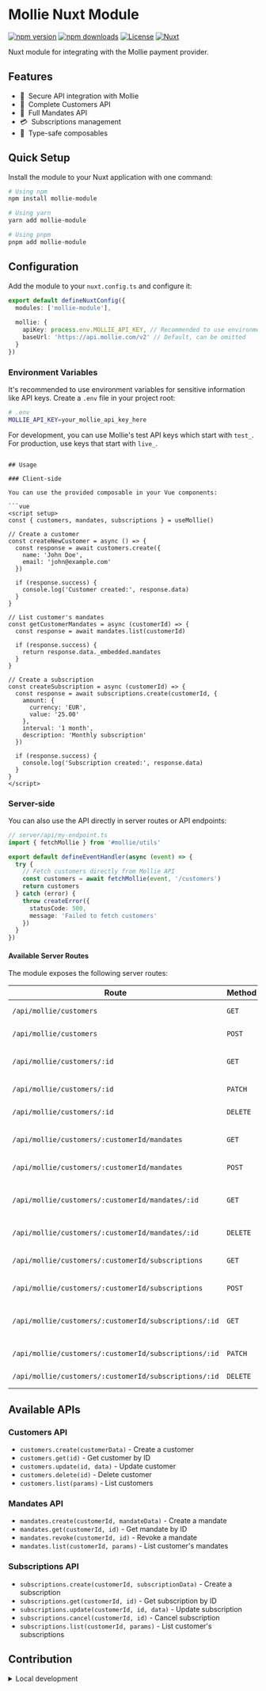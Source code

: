 # Mollie Nuxt Module

[![npm version][npm-version-src]][npm-version-href]
[![npm downloads][npm-downloads-src]][npm-downloads-href]
[![License][license-src]][license-href]
[![Nuxt][nuxt-src]][nuxt-href]

Nuxt module for integrating with the Mollie payment provider.

## Features

- 🔑 &nbsp;Secure API integration with Mollie
- 👤 &nbsp;Complete Customers API
- 📝 &nbsp;Full Mandates API
- 💳 &nbsp;Subscriptions management
- 🔄 &nbsp;Type-safe composables

## Quick Setup

Install the module to your Nuxt application with one command:

```bash
# Using npm
npm install mollie-module

# Using yarn
yarn add mollie-module

# Using pnpm
pnpm add mollie-module
```

## Configuration

Add the module to your `nuxt.config.ts` and configure it:

```ts
export default defineNuxtConfig({
  modules: ['mollie-module'],
  
  mollie: {
    apiKey: process.env.MOLLIE_API_KEY, // Recommended to use environment variable
    baseUrl: 'https://api.mollie.com/v2' // Default, can be omitted
  }
})
```

### Environment Variables

It's recommended to use environment variables for sensitive information like API keys. Create a `.env` file in your project root:

```bash
# .env
MOLLIE_API_KEY=your_mollie_api_key_here
```

For development, you can use Mollie's test API keys which start with `test_`. For production, use keys that start with `live_`.
```

## Usage

### Client-side

You can use the provided composable in your Vue components:

```vue
<script setup>
const { customers, mandates, subscriptions } = useMollie()

// Create a customer
const createNewCustomer = async () => {
  const response = await customers.create({
    name: 'John Doe',
    email: 'john@example.com'
  })
  
  if (response.success) {
    console.log('Customer created:', response.data)
  }
}

// List customer's mandates
const getCustomerMandates = async (customerId) => {
  const response = await mandates.list(customerId)
  
  if (response.success) {
    return response.data._embedded.mandates
  }
}

// Create a subscription
const createSubscription = async (customerId) => {
  const response = await subscriptions.create(customerId, {
    amount: {
      currency: 'EUR',
      value: '25.00'
    },
    interval: '1 month',
    description: 'Monthly subscription'
  })
  
  if (response.success) {
    console.log('Subscription created:', response.data)
  }
}
</script>
```

### Server-side

You can also use the API directly in server routes or API endpoints:

```ts
// server/api/my-endpoint.ts
import { fetchMollie } from '#mollie/utils'

export default defineEventHandler(async (event) => {
  try {
    // Fetch customers directly from Mollie API
    const customers = await fetchMollie(event, '/customers')
    return customers
  } catch (error) {
    throw createError({
      statusCode: 500,
      message: 'Failed to fetch customers'
    })
  }
})
```

#### Available Server Routes

The module exposes the following server routes:

| Route | Method | Description |
|-------|--------|-------------|
| `/api/mollie/customers` | `GET` | List all customers |
| `/api/mollie/customers` | `POST` | Create a customer |
| `/api/mollie/customers/:id` | `GET` | Get a customer by ID |
| `/api/mollie/customers/:id` | `PATCH` | Update a customer |
| `/api/mollie/customers/:id` | `DELETE` | Delete a customer |
| `/api/mollie/customers/:customerId/mandates` | `GET` | List customer's mandates |
| `/api/mollie/customers/:customerId/mandates` | `POST` | Create a mandate |
| `/api/mollie/customers/:customerId/mandates/:id` | `GET` | Get customer's mandate by ID |
| `/api/mollie/customers/:customerId/mandates/:id` | `DELETE` | Revoke a mandate |
| `/api/mollie/customers/:customerId/subscriptions` | `GET` | List customer's subscriptions |
| `/api/mollie/customers/:customerId/subscriptions` | `POST` | Create a subscription |
| `/api/mollie/customers/:customerId/subscriptions/:id` | `GET` | Get customer's subscription by ID |
| `/api/mollie/customers/:customerId/subscriptions/:id` | `PATCH` | Update a subscription |
| `/api/mollie/customers/:customerId/subscriptions/:id` | `DELETE` | Cancel a subscription |

## Available APIs

### Customers API

- `customers.create(customerData)` - Create a customer
- `customers.get(id)` - Get customer by ID
- `customers.update(id, data)` - Update customer
- `customers.delete(id)` - Delete customer
- `customers.list(params)` - List customers

### Mandates API

- `mandates.create(customerId, mandateData)` - Create a mandate
- `mandates.get(customerId, id)` - Get mandate by ID
- `mandates.revoke(customerId, id)` - Revoke a mandate
- `mandates.list(customerId, params)` - List customer's mandates

### Subscriptions API

- `subscriptions.create(customerId, subscriptionData)` - Create a subscription
- `subscriptions.get(customerId, id)` - Get subscription by ID
- `subscriptions.update(customerId, id, data)` - Update subscription
- `subscriptions.cancel(customerId, id)` - Cancel subscription
- `subscriptions.list(customerId, params)` - List customer's subscriptions

## Contribution

<details>
  <summary>Local development</summary>
  
  ```bash
  # Install dependencies
  pnpm install
  
  # Generate type stubs
  pnpm dev:prepare
  
  # Develop with the playground
  pnpm dev
  
  # Build the playground
  pnpm dev:build
  
  # Run ESLint
  pnpm lint
  
  # Run Vitest
  pnpm test
  pnpm test:watch
  
  # Release new version
  pnpm release
  ```

</details>


<!-- Badges -->
[npm-version-src]: https://img.shields.io/npm/v/mollie-module/latest.svg?style=flat&colorA=020420&colorB=00DC82
[npm-version-href]: https://npmjs.com/package/mollie-module

[npm-downloads-src]: https://img.shields.io/npm/dm/mollie-module.svg?style=flat&colorA=020420&colorB=00DC82
[npm-downloads-href]: https://npm.chart.dev/mollie-module

[license-src]: https://img.shields.io/npm/l/mollie-module.svg?style=flat&colorA=020420&colorB=00DC82
[license-href]: https://npmjs.com/package/mollie-module

[nuxt-src]: https://img.shields.io/badge/Nuxt-020420?logo=nuxt.js
[nuxt-href]: https://nuxt.com